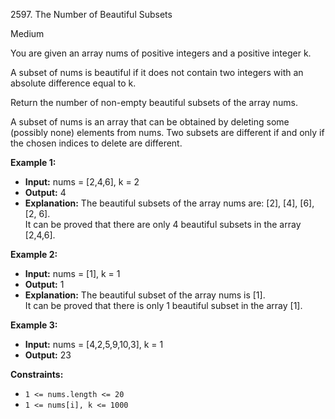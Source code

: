 2597\. The Number of Beautiful Subsets

Medium

You are given an array nums of positive integers and a positive integer k.

A subset of nums is beautiful if it does not contain two integers with an absolute difference equal to k.

Return the number of non-empty beautiful subsets of the array nums.

A subset of nums is an array that can be obtained by deleting some (possibly none) elements from nums. Two subsets are different if and only if the chosen indices to delete are different.

**Example 1:**

- **Input:** nums = [2,4,6], k = 2
- **Output:** 4
- **Explanation:** The beautiful subsets of the array nums are: [2], [4], [6], [2, 6].\
  It can be proved that there are only 4 beautiful subsets in the array [2,4,6].

**Example 2:**

- **Input:** nums = [1], k = 1
- **Output:** 1
- **Explanation:** The beautiful subset of the array nums is [1].\
  It can be proved that there is only 1 beautiful subset in the array [1].

**Example 3:**

- **Input:** nums = [4,2,5,9,10,3], k = 1
- **Output:** 23

**Constraints:**

- <code>1 <= nums.length <= 20</code>
- <code>1 <= nums[i], k <= 1000</code>
